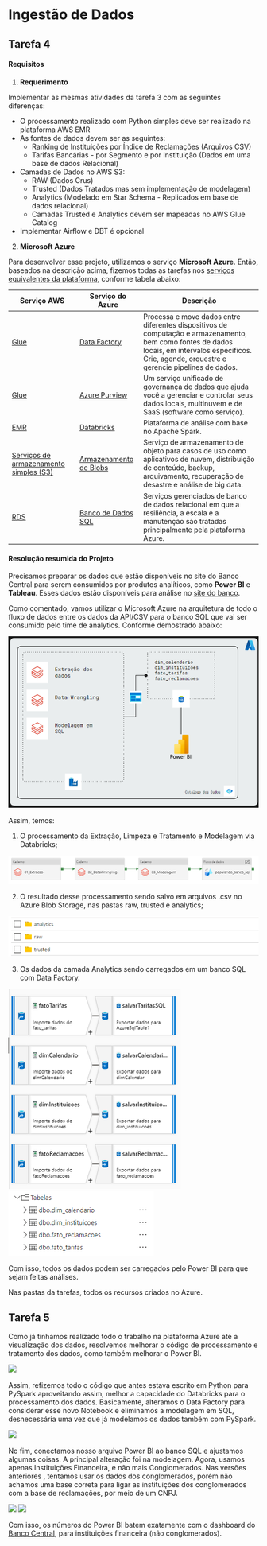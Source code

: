 


# Ingestão de Dados

## Tarefa 4

#### Requisitos

1. **Requerimento**

Implementar as mesmas atividades da tarefa 3 com as seguintes diferenças:
 - O processamento realizado com Python simples deve ser realizado na plataforma AWS EMR
 - As fontes de dados devem ser as seguintes:
	- Ranking de Instituições por Índice de Reclamações (Arquivos CSV)
	- Tarifas Bancárias - por Segmento e por Instituição (Dados em uma base de dados Relacional)
 - Camadas de Dados no AWS S3:
	 - RAW (Dados Crus)
	 - Trusted (Dados Tratados mas sem implementação de modelagem)
	 - Analytics (Modelado em Star Schema - Replicados em base de dados relacional)
	 - Camadas Trusted e Analytics devem ser mapeadas no AWS Glue Catalog
 - Implementar Airflow e DBT é opcional
 
2. **Microsoft Azure**

Para desenvolver esse projeto, utilizamos o serviço **Microsoft Azure**. Então, baseados na descrição acima, fizemos todas as tarefas nos [serviços equivalentes da plataforma](https://docs.microsoft.com/pt-br/azure/architecture/aws-professional/services), conforme tabela abaixo:

|  Serviço AWS | Serviço do Azure | Descrição |
|--|--|--|
|[Glue](https://aws.amazon.com/glue)  | [Data Factory](https://azure.microsoft.com/services/data-factory) |Processa e move dados entre diferentes dispositivos de computação e armazenamento, bem como fontes de dados locais, em intervalos específicos. Crie, agende, orquestre e gerencie pipelines de dados. |
| [Glue](https://aws.amazon.com/glue)| [Azure Purview](https://azure.microsoft.com/services/purview)|Um serviço unificado de governança de dados que ajuda você a gerenciar e controlar seus dados locais, multinuvem e de SaaS (software como serviço).
| [EMR](https://aws.amazon.com/emr) | [Databricks](https://azure.microsoft.com/services/databricks) | Plataforma de análise com base no Apache Spark.
|[Serviços de armazenamento simples (S3)](https://aws.amazon.com/s3/) | [Armazenamento de Blobs](https://docs.microsoft.com/pt-br/azure/storage/blobs/storage-blobs-introduction) | Serviço de armazenamento de objeto para casos de uso como aplicativos de nuvem, distribuição de conteúdo, backup, arquivamento, recuperação de desastre e análise de big data.
|  [RDS](https://aws.amazon.com/rds) | [Banco de Dados SQL](https://azure.microsoft.com/services/sql-database)  | Serviços gerenciados de banco de dados relacional em que a resiliência, a escala e a manutenção são tratadas principalmente pela plataforma Azure.




#### Resolução resumida do Projeto

Precisamos preparar os dados que estão disponíveis no site do Banco Central para serem consumidos por produtos analíticos, como **Power BI** e **Tableau**.  Esses dados estão disponíveis para análise no [site do banco](https://www.bcb.gov.br/estabilidadefinanceira/tarifas_bancarias).

Como comentado, vamos utilizar o Microsoft Azure na arquitetura de todo o fluxo de dados entre os dados da API/CSV para o banco SQL que vai ser consumido pelo time de analytics. Conforme demostrado abaixo:

<img src="https://github.com/EvanderSiqueira/ingestao_dados/blob/2774c4b3a22f3cdfb44576f709337a501d97785a/tarefa%204/esquema%20de%20dados.png" />

Assim, temos:

 1. O processamento da Extração, Limpeza e Tratamento e Modelagem via Databricks;
 
 <img src="https://github.com/EvanderSiqueira/ingestao_dados/blob/main/tarefa%204/databricks.png" />

 2. O resultado desse processamento sendo salvo em arquivos .csv no Azure Blob Storage, nas pastas raw, trusted e analytics;

 <img src="https://github.com/EvanderSiqueira/ingestao_dados/blob/main/tarefa%204/blob%20storage.png" />


 3. Os dados da camada Analytics sendo carregados em um banco SQL com Data Factory.   

 <img src="https://github.com/EvanderSiqueira/ingestao_dados/blob/main/tarefa%204/carregamento%20dos%20dados.png" />

 <img src="https://github.com/EvanderSiqueira/ingestao_dados/blob/main/tarefa%204/sql.png" />

Com isso, todos os dados podem ser carregados pelo Power BI para que sejam feitas análises.

Nas pastas da tarefas, todos os recursos criados no Azure.

## Tarefa 5

Como já tínhamos realizado todo o trabalho na plataforma Azure até a visualização dos dados, resolvemos melhorar o código de processamento e tratamento dos dados, como também melhorar o Power BI.

 <img src="https://github.com/EvanderSiqueira/ingestao_dados/blob/main/tarefa%205/novo_datawrangling_pyspark.png" />

Assim, refizemos todo o código que antes estava escrito em Python para PySpark aproveitando assim, melhor a capacidade do Databricks para o processamento dos dados.
Basicamente, alteramos o Data Factory para considerar esse novo Notebook e eliminamos a modelagem em SQL, desnecessária uma vez que já modelamos os dados também com PySpark.

 <img src="https://github.com/EvanderSiqueira/ingestao_dados/blob/main/tarefa%205/pipeline_tarefa5.png" />

No fim, conectamos nosso arquivo Power BI ao banco SQL e ajustamos algumas coisas. A principal alteração foi na modelagem. Agora, usamos apenas Instituições Financeira, e não mais Conglomerados. 
Nas versões anteriores , tentamos usar os dados dos conglomerados, porém não achamos uma base correta para ligar as instituições dos conglomerados com a base de reclamações, por meio de um CNPJ.

 <img src="https://github.com/EvanderSiqueira/ingestao_dados/blob/main/tarefa%205/powerbi.png" />
 <img src="https://github.com/EvanderSiqueira/ingestao_dados/blob/main/tarefa%205/rnk_gov.png" />


Com isso, os números do Power BI batem exatamente com o dashboard do [Banco Central](https://www.bcb.gov.br/estabilidadefinanceira/rankingreclamacoes), para instituições financeira (não conglomerados).

